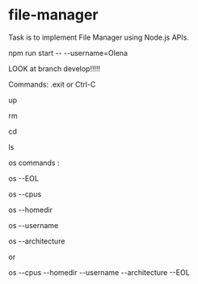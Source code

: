 # file-manager
 Task is to implement File Manager using Node.js APIs.
 
 npm run start -- --username=Olena

LOOK at branch develop!!!!!

Commands:
 .exit  or Ctrl-C

 up

 rm <file>

 cd <directory>

 ls <directory>

 os commands : 

 os --EOL

 os --cpus

 os --homedir

 os --username

 os --architecture

 or 

 os --cpus --homedir --username --architecture --EOL


